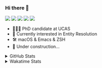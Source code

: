### Hi there 👋

[![](https://img.shields.io/badge/-Email-325180?logo=maildotru&logoColor=white&style=flat-square)](mailto:wang@tianshu.me)
[![](https://img.shields.io/badge/-GitHub-black?logo=GitHub&style=flat-square)](https://github.com/tshu-w)
[![](https://img.shields.io/badge/-Telegram-26a5e4?labelColor=fafafa&logo=telegram&style=flat-square)](https://t.me/tshu_w) 
[![](https://img.shields.io/badge/-Twitter-1da1f2?logo=Twitter&logoColor=white&style=flat-square)](https://twitter.com/tshu_w)
[![](https://komarev.com/ghpvc/?username=tshu-w&color=blueviolet&style=flat-square)]()



- 🧑🏻‍🎓 PhD candidate at UCAS
- 🔭 Currently interested in Entity Resolution
- 🛠 macOS & Emacs & ZSH
- 🚧 Under construction...

<details>

<summary>GitHub Stats</summary>

![Tianshu's GitHub stats](https://github-readme-stats.vercel.app/api?username=tshu-w&show_icons=true&theme=buefy&count_private=true)
  
</details>


<details>
  <summary>Wakatime Stats</summary>

  Currently, files accessed by tramp cannot be tracked by wakatime, see https://github.com/wakatime/wakatime-mode/issues/27
  <br>
  
<!--START_SECTION:waka-->
**I'm an Early 🐤** 

```text
🌞 Morning    68 commits     ██████░░░░░░░░░░░░░░░░░░░   24.91% 
🌆 Daytime    145 commits    █████████████░░░░░░░░░░░░   53.11% 
🌃 Evening    54 commits     █████░░░░░░░░░░░░░░░░░░░░   19.78% 
🌙 Night      6 commits      ░░░░░░░░░░░░░░░░░░░░░░░░░   2.2%

```
📅 **I'm Most Productive on Monday** 

```text
Monday       71 commits     ██████░░░░░░░░░░░░░░░░░░░   26.01% 
Tuesday      50 commits     ████░░░░░░░░░░░░░░░░░░░░░   18.32% 
Wednesday    17 commits     █░░░░░░░░░░░░░░░░░░░░░░░░   6.23% 
Thursday     30 commits     ██░░░░░░░░░░░░░░░░░░░░░░░   10.99% 
Friday       48 commits     ████░░░░░░░░░░░░░░░░░░░░░   17.58% 
Saturday     34 commits     ███░░░░░░░░░░░░░░░░░░░░░░   12.45% 
Sunday       23 commits     ██░░░░░░░░░░░░░░░░░░░░░░░   8.42%

```


📊 **This Week I Spent My Time On** 

```text
💬 Programming Languages: 
Emacs Lisp               8 hrs 2 mins        ████████████░░░░░░░░░░░░░   49.94% 
sh                       4 hrs 8 mins        ██████░░░░░░░░░░░░░░░░░░░   25.75% 
Org                      3 hrs 34 mins       █████░░░░░░░░░░░░░░░░░░░░   22.19% 
Bash                     14 mins             ░░░░░░░░░░░░░░░░░░░░░░░░░   1.48% 
Other                    5 mins              ░░░░░░░░░░░░░░░░░░░░░░░░░   0.59%

🔥 Editors: 
Emacs                    11 hrs 57 mins      ██████████████████░░░░░░░   74.25% 
Zsh                      4 hrs 8 mins        ██████░░░░░░░░░░░░░░░░░░░   25.75%

🐱‍💻 Projects: 
emacs                    7 hrs 52 mins       ████████████░░░░░░░░░░░░░   48.85% 
Terminal                 4 hrs 2 mins        ██████░░░░░░░░░░░░░░░░░░░   25.13% 
Unknown Project          3 hrs 30 mins       █████░░░░░░░░░░░░░░░░░░░░   21.75% 
dotfiles                 22 mins             ░░░░░░░░░░░░░░░░░░░░░░░░░   2.32% 
org-roam                 13 mins             ░░░░░░░░░░░░░░░░░░░░░░░░░   1.39%

💻 Operating System: 
Mac                      15 hrs 51 mins      ████████████████████████░   98.48% 
Linux                    14 mins             ░░░░░░░░░░░░░░░░░░░░░░░░░   1.52%

```

**I Mostly Code in Python** 

```text
Python                   7 repos             █████████░░░░░░░░░░░░░░░░   36.84% 
HTML                     2 repos             ██░░░░░░░░░░░░░░░░░░░░░░░   10.53% 
Emacs Lisp               2 repos             ██░░░░░░░░░░░░░░░░░░░░░░░   10.53% 
JavaScript               2 repos             ██░░░░░░░░░░░░░░░░░░░░░░░   10.53% 
TeX                      2 repos             ██░░░░░░░░░░░░░░░░░░░░░░░   10.53%

```



 Last Updated on 09/02/2022 08:06:27 UTC
<!--END_SECTION:waka-->
</details>
